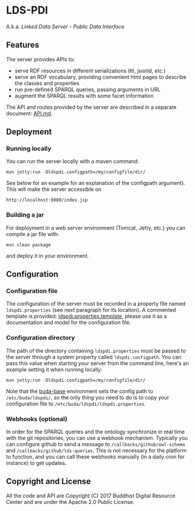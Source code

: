 # LDS-PDI

A.k.a. *Linked Data Server - Public Data Interface*

## Features

The server provides APIs to:
- serve RDF resources in different serializations (ttl, jsonld, etc.)
- serve an RDF vocabulary, providing convenient html pages to describe the classes and properties
- run pre-defined SPARQL queries, passing arguments in URL
- augment the SPARQL results with some facet information

The API and routes provided by the server are described in a separate document: [API.md](API.md).

## Deployment

### Running locally

You can run the server locally with a maven command:

```
mvn jetty:run -Dldspdi.configpath=/my/configfile/dir/
```

See below for an example for an explanation of the configpath argument). This will make the server accessible on

```
http://localhost:8080/index.jsp
```

### Building a jar

For deployment in a web server environment (Tomcat, Jetty, etc.) you can compile a jar file with:

```
mvn clean package
```

and deploy it in your environment.

## Configuration

### Configuration file

The configuration of the server must be recorded in a property file named `ldspdi.properties` (see next paragraph for its location). A commented template is provided: [ldspdi.properties.template](ldspdi.properties.template), please use it as a documentation and model for the configuration file.

### Configuration directory

The path of the directory containing `ldspdi.properties` must be passed to the server through a system property called `ldspdi.configpath`. You can pass this value when starting your server from the command line, here's an example setting it when running locally:

```
mvn jetty:run -Dldspdi.configpath=/my/configfile/dir/
```

Note that the [buda-base](https://github.com/buda-base/buda-base) environment sets the config path to `/etc/buda/ldspdi/`, so the only thing you need to do is to copy your configuration file to `/etc/buda/ldspdi/ldspdi.properties`.

### Webhooks (optional)

In order for the SPARQL queries and the ontology synchronize in real time with the git repositories, you can use a webhook mechanism. Typically you can configure github to send a message to `/callbacks/github/owl-schema` and `/callbacks/github/lds-queries`. This is not necessary for the platform to function, and you can call these webhooks manually (in a daily cron for instance) to get updates.

## Copyright and License

All the code and API are Copyright (C) 2017 Buddhist Digital Resource Center and are under the Apache 2.0 Public License.
